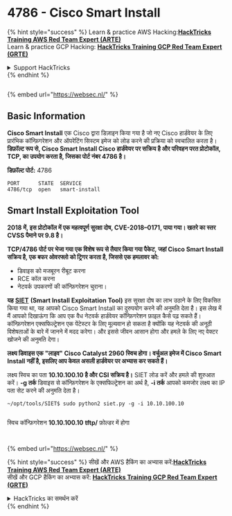 # 4786 - Cisco Smart Install

{% hint style="success" %}
Learn & practice AWS Hacking:<img src="/.gitbook/assets/arte.png" alt="" data-size="line">[**HackTricks Training AWS Red Team Expert (ARTE)**](https://training.hacktricks.xyz/courses/arte)<img src="/.gitbook/assets/arte.png" alt="" data-size="line">\
Learn & practice GCP Hacking: <img src="/.gitbook/assets/grte.png" alt="" data-size="line">[**HackTricks Training GCP Red Team Expert (GRTE)**<img src="/.gitbook/assets/grte.png" alt="" data-size="line">](https://training.hacktricks.xyz/courses/grte)

<details>

<summary>Support HackTricks</summary>

* Check the [**subscription plans**](https://github.com/sponsors/carlospolop)!
* **Join the** 💬 [**Discord group**](https://discord.gg/hRep4RUj7f) or the [**telegram group**](https://t.me/peass) or **follow** us on **Twitter** 🐦 [**@hacktricks\_live**](https://twitter.com/hacktricks\_live)**.**
* **Share hacking tricks by submitting PRs to the** [**HackTricks**](https://github.com/carlospolop/hacktricks) and [**HackTricks Cloud**](https://github.com/carlospolop/hacktricks-cloud) github repos.

</details>
{% endhint %}

<figure><img src="https://pentest.eu/RENDER_WebSec_10fps_21sec_9MB_29042024.gif" alt=""><figcaption></figcaption></figure>

{% embed url="https://websec.nl/" %}

## Basic Information

**Cisco Smart Install** एक Cisco द्वारा डिज़ाइन किया गया है जो नए Cisco हार्डवेयर के लिए प्रारंभिक कॉन्फ़िगरेशन और ऑपरेटिंग सिस्टम इमेज को लोड करने की प्रक्रिया को स्वचालित करता है। **डिफ़ॉल्ट रूप से, Cisco Smart Install Cisco हार्डवेयर पर सक्रिय है और परिवहन परत प्रोटोकॉल, TCP, का उपयोग करता है, जिसका पोर्ट नंबर 4786 है।**

**डिफ़ॉल्ट पोर्ट:** 4786
```
PORT      STATE  SERVICE
4786/tcp  open   smart-install
```
## **Smart Install Exploitation Tool**

**2018 में, इस प्रोटोकॉल में एक महत्वपूर्ण सुरक्षा दोष, CVE-2018–0171, पाया गया। खतरे का स्तर CVSS पैमाने पर 9.8 है।**

**TCP/4786 पोर्ट पर भेजा गया एक विशेष रूप से तैयार किया गया पैकेट, जहां Cisco Smart Install सक्रिय है, एक बफर ओवरफ्लो को ट्रिगर करता है, जिससे एक हमलावर को:**

* डिवाइस को मजबूरन रीबूट करना
* RCE कॉल करना
* नेटवर्क उपकरणों की कॉन्फ़िगरेशन चुराना।

**यह** [**SIET**](https://github.com/frostbits-security/SIET) **(Smart Install Exploitation Tool)** इस सुरक्षा दोष का लाभ उठाने के लिए विकसित किया गया था, यह आपको Cisco Smart Install का दुरुपयोग करने की अनुमति देता है। इस लेख में मैं आपको दिखाऊंगा कि आप एक वैध नेटवर्क हार्डवेयर कॉन्फ़िगरेशन फ़ाइल कैसे पढ़ सकते हैं। कॉन्फ़िगरेशन एक्सफिल्ट्रेशन एक पेंटेस्टर के लिए मूल्यवान हो सकता है क्योंकि यह नेटवर्क की अनूठी विशेषताओं के बारे में जानने में मदद करेगा। और इससे जीवन आसान होगा और हमले के लिए नए वेक्टर खोजने की अनुमति देगा।

**लक्ष्य डिवाइस एक "लाइव" Cisco Catalyst 2960 स्विच होगा। वर्चुअल इमेज में Cisco Smart Install नहीं है, इसलिए आप केवल असली हार्डवेयर पर अभ्यास कर सकते हैं।**

लक्ष्य स्विच का पता **10.10.100.10 है और CSI सक्रिय है।** SIET लोड करें और हमले की शुरुआत करें। **-g तर्क** डिवाइस से कॉन्फ़िगरेशन के एक्सफिल्ट्रेशन का अर्थ है, **-i तर्क** आपको कमजोर लक्ष्य का IP पता सेट करने की अनुमति देता है।
```
~/opt/tools/SIET$ sudo python2 siet.py -g -i 10.10.100.10
```
<figure><img src="../.gitbook/assets/image (773).png" alt=""><figcaption></figcaption></figure>

स्विच कॉन्फ़िगरेशन **10.10.100.10** **tftp/** फ़ोल्डर में होगा

<figure><img src="../.gitbook/assets/image (1116).png" alt=""><figcaption></figcaption></figure>

<figure><img src="https://pentest.eu/RENDER_WebSec_10fps_21sec_9MB_29042024.gif" alt=""><figcaption></figcaption></figure>

{% embed url="https://websec.nl/" %}

{% hint style="success" %}
सीखें और AWS हैकिंग का अभ्यास करें:<img src="/.gitbook/assets/arte.png" alt="" data-size="line">[**HackTricks Training AWS Red Team Expert (ARTE)**](https://training.hacktricks.xyz/courses/arte)<img src="/.gitbook/assets/arte.png" alt="" data-size="line">\
सीखें और GCP हैकिंग का अभ्यास करें: <img src="/.gitbook/assets/grte.png" alt="" data-size="line">[**HackTricks Training GCP Red Team Expert (GRTE)**<img src="/.gitbook/assets/grte.png" alt="" data-size="line">](https://training.hacktricks.xyz/courses/grte)

<details>

<summary>HackTricks का समर्थन करें</summary>

* [**सदस्यता योजनाएँ**](https://github.com/sponsors/carlospolop) देखें!
* **हमारे** 💬 [**Discord समूह**](https://discord.gg/hRep4RUj7f) या [**टेलीग्राम समूह**](https://t.me/peass) में शामिल हों या **हमारा अनुसरण करें** **Twitter** 🐦 [**@hacktricks\_live**](https://twitter.com/hacktricks\_live)**.**
* हैकिंग ट्रिक्स साझा करें और [**HackTricks**](https://github.com/carlospolop/hacktricks) और [**HackTricks Cloud**](https://github.com/carlospolop/hacktricks-cloud) गिटहब रिपोजिटरी में PR सबमिट करें।

</details>
{% endhint %}
